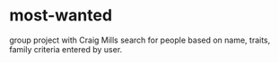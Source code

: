 # most-wanted
group project with Craig Mills
search for people based on name, traits, family criteria entered by user.
